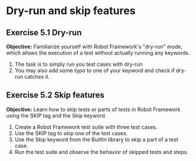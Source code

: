 # Dry-run and skip features

## Exercise 5.1 Dry-run

**Objective:** Familiarize yourself with Robot Framework's "dry-run" mode, which allows the execution of a test without actually running any keywords.

1. The task is to simply run you test cases with dry-run
2. You may also add some typo to one of your keyword and check if dry-run catches it.

## Exercise 5.2 Skip features

**Objective:** Learn how to skip tests or parts of tests in Robot Framework using the SKIP tag and the Skip keyword.

1. Create a Robot Framework test suite with three test cases.
2. Use the SKIP tag to skip one of the test cases.
3. Use the Skip keyword from the BuiltIn library to skip a part of a test case.
4. Run the test suite and observe the behavior of skipped tests and steps.
